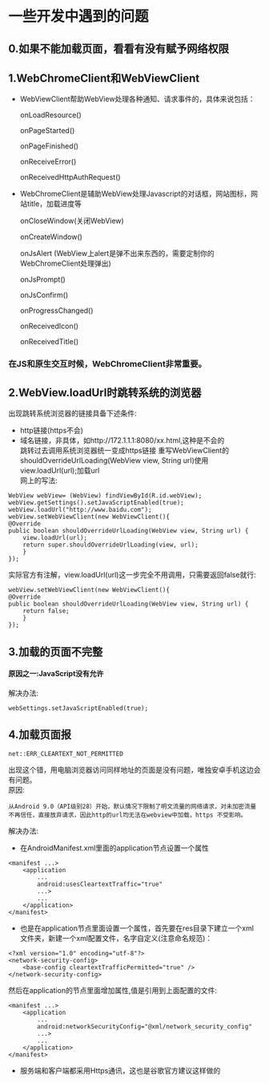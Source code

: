 # 一些开发中遇到的问题
## 0.如果不能加载页面，看看有没有赋予网络权限
## 1.WebChromeClient和WebViewClient
* WebViewClient帮助WebView处理各种通知、请求事件的，具体来说包括：

    onLoadResource()

    onPageStarted()

    onPageFinished()

    onReceiveError()

    onReceivedHttpAuthRequest()

* WebChromeClient是辅助WebView处理Javascript的对话框，网站图标，网站title，加载进度等

    onCloseWindow(关闭WebView)

    onCreateWindow()

    onJsAlert (WebView上alert是弹不出来东西的，需要定制你的WebChromeClient处理弹出)

    onJsPrompt()

    onJsConfirm()

    onProgressChanged()

    onReceivedIcon()

    onReceivedTitle()

### 在JS和原生交互时候，WebChromeClient非常重要。

## 2.WebView.loadUrl时跳转系统的浏览器
出现跳转系统浏览器的链接具备下述条件:
* http链接(https不会)
* 域名链接，非具体，如http://172.1.1.1:8080/xx.html,这种是不会的  
跳转过去调用系统浏览器统一变成https链接
重写WebViewClient的shouldOverrideUrlLoading(WebView view, String url)使用view.loadUrl(url);加载url  
网上的写法:
```
WebView webView= (WebView) findViewById(R.id.webView);
webView.getSettings().setJavaScriptEnabled(true);
webView.loadUrl("http://www.baidu.com");
webView.setWebViewClient(new WebViewClient(){
@Override
public boolean shouldOverrideUrlLoading(WebView view, String url) {
    view.loadUrl(url);
    return super.shouldOverrideUrlLoading(view, url);
    }
});
```
实际官方有注解，view.loadUrl(url)这一步完全不用调用，只需要返回false就行:
```
webView.setWebViewClient(new WebViewClient(){
@Override
public boolean shouldOverrideUrlLoading(WebView view, String url) {
    return false;
    }
});
```

## 3.加载的页面不完整
#### 原因之一:JavaScript没有允许
解决办法:
```
webSettings.setJavaScriptEnabled(true);
```

## 4.加载页面报
```
net::ERR_CLEARTEXT_NOT_PERMITTED
```
出现这个错，用电脑浏览器访问同样地址的页面是没有问题，唯独安卓手机这边会有问题。  
原因:
```
从Android 9.0（API级别28）开始，默认情况下限制了明文流量的网络请求，对未加密流量不再信任，直接放弃请求，因此http的url均无法在webview中加载，https 不受影响。
```
解决办法:
* 在AndroidManifest.xml里面的application节点设置一个属性
```
<manifest ...>
    <application
        ...
        android:usesCleartextTraffic="true"
        ...>
        ...
    </application>
</manifest>
```

* 也是在application节点里面设置一个属性，首先要在res目录下建立一个xml文件夹，新建一个xml配置文件，名字自定义(注意命名规范)：
```
<?xml version="1.0" encoding="utf-8"?>
<network-security-config>
    <base-config cleartextTrafficPermitted="true" />
</network-security-config>
```
然后在application的节点里面增加属性,值是引用到上面配置的文件:
```
<manifest ...>
    <application
        ...
        android:networkSecurityConfig="@xml/network_security_config"
        ...>
        ...
    </application>
</manifest>
```
* 服务端和客户端都采用Https通讯，这也是谷歌官方建议这样做的
